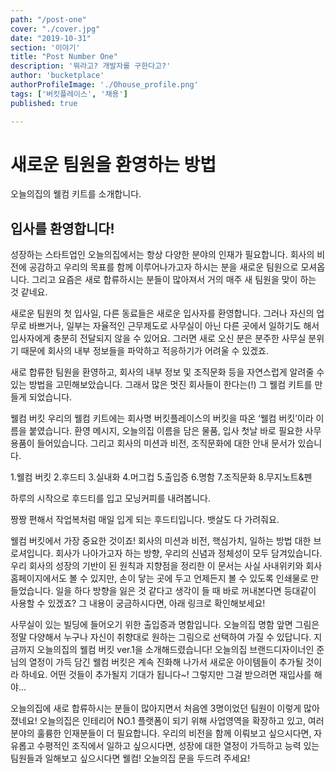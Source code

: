 ```yaml
---
path: "/post-one"
cover: "./cover.jpg"
date: "2019-10-31"
section: '이야기'
title: "Post Number One"
description: '뭐라고? 개발자를 구한다고?'
author: 'bucketplace'
authorProfileImage: './Ohouse_profile.png'
tags: ['버킷플레이스', '채용']
published: true

---
```

# 새로운 팀원을 환영하는 방법 
오늘의집의 웰컴 키트를 소개합니다.

## 입사를 환영합니다! 
성장하는 스타트업인 오늘의집에서는 항상 다양한 분야의 인재가 필요합니다. 회사의 비전에 공감하고 우리의 목표를 함께 이루어나가고자 하시는 분을 새로운 팀원으로 모셔옵니다. 그리고 요즘은 새로 합류하시는 분들이 많아져서 거의 매주 새 팀원을 맞이 하는 것 같네요.

새로운 팀원의 첫 입사일, 다른 동료들은 새로운 입사자를 환영합니다. 그러나 자신의 업무로 바쁘거나, 일부는 자율적인 근무제도로 사무실이 아닌 다른 곳에서 일하기도 해서 입사자에게 충분히 전달되지 않을 수 있어요. 그러면 새로 오신 분은 분주한 사무실 분위기 때문에 회사의 내부 정보들을 파악하고 적응하기가 어려울 수 있겠죠.

새로 합류한 팀원을 환영하고, 회사의 내부 정보 및 조직문화 등을 자연스럽게 알려줄 수 있는 방법을 고민해보았습니다. 그래서 많은 멋진 회사들이 한다는(!) 그 웰컴 키트를 만들게 되었습니다.

웰컴 버킷
우리의 웰컴 키트에는 회사명 버킷플레이스의 버킷을 따온 ‘웰컴 버킷’이라 이름을 붙였습니다. 환영 메시지, 오늘의집 이름을 담은 물품, 입사 첫날 바로 필요한 사무용품이 들어있습니다. 그리고 회사의 미션과 비전, 조직문화에 대한 안내 문서가 있습니다.


1.웰컴 버킷  2.후드티  3.실내화  4.머그컵  5.출입증  6.명함  7.조직문화  8.무지노트&펜


하루의 시작으로 후드티를 입고 모닝커피를 내려봅니다.

짱짱 편해서 작업복처럼 매일 입게 되는 후드티입니다. 뱃살도 다 가려줘요.

웰컴 버킷에서 가장 중요한 것이죠! 회사의 미션과 비전, 핵심가치, 일하는 방법 대한 브로셔입니다. 회사가 나아가고자 하는 방향, 우리의 신념과 정체성이 모두 담겨있습니다. 우리 회사의 성장의 기반이 된 원칙과 지향점을 정리한 이 문서는 사실 사내위키와 회사 홈페이지에서도 볼 수 있지만, 손이 닿는 곳에 두고 언제든지 볼 수 있도록 인쇄물로 만들었습니다. 일을 하다 방향을 잃은 것 같다고 생각이 들 때 바로 꺼내본다면 등대같이 사용할 수 있겠죠? 그 내용이 궁금하시다면, 아래 링크로 확인해보세요!


사무실이 있는 빌딩에 들어오기 위한 출입증과 명함입니다. 오늘의집 명함 앞면 그림은 정말 다양해서 누구나 자신이 취향대로 원하는 그림으로 선택하여 가질 수 있답니다.
지금까지 오늘의집의 웰컴 버킷 ver.1을 소개해드렸습니다! 오늘의집 브랜드디자이너인 준님의 열정이 가득 담긴 웰컴 버킷은 계속 진화해 나가서 새로운 아이템들이 추가될 것이라 하네요. 어떤 것들이 추가될지 기대가 됩니다~! 그렇지만 그걸 받으려면 재입사를 해야… 

오늘의집에 새로 합류하시는 분들이 많아지면서 처음엔 3명이었던 팀원이 이렇게 많아졌네요! 오늘의집은 인테리어 NO.1 플랫폼이 되기 위해 사업영역을 확장하고 있고, 여러 분야의 훌륭한 인재분들이 더 필요합니다. 우리의 비전을 함께 이뤄보고 싶으시다면, 자유롭고 수평적인 조직에서 일하고 싶으시다면, 성장에 대한 열정이 가득하고 능력 있는 팀원들과 일해보고 싶으시다면 웰컴! 오늘의집 문을 두드려 주세요!
